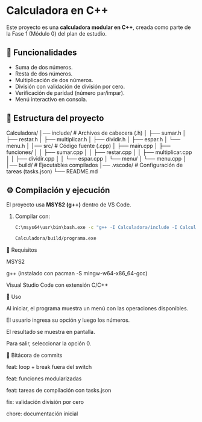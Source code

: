 # Calculadora en C++

Este proyecto es una **calculadora modular en C++**, creada como parte de la Fase 1 (Módulo 0) del plan de estudio.

## 📌 Funcionalidades
- Suma de dos números.
- Resta de dos números.
- Multiplicación de dos números.
- División con validación de división por cero.
- Verificación de paridad (número par/impar).
- Menú interactivo en consola.

## 📂 Estructura del proyecto
Calculadora/
│── include/ # Archivos de cabecera (.h)
│ ├── sumar.h
│ ├── restar.h
│ ├── multiplicar.h
│ ├── dividir.h
│ ├── espar.h
│ └── menu.h
│
│── src/ # Código fuente (.cpp)
│ ├── main.cpp
│ ├── funciones/
│ │ ├── sumar.cpp
│ │ ├── restar.cpp
│ │ ├── multiplicar.cpp
│ │ ├── dividir.cpp
│ │ └── espar.cpp
│ └── menu/
│ └── menu.cpp
│
│── build/ # Ejecutables compilados
│── .vscode/ # Configuración de tareas (tasks.json)
└── README.md


## ⚙️ Compilación y ejecución

El proyecto usa **MSYS2 (g++)** dentro de VS Code.

1. Compilar con:
   ```bash
   C:\msys64\usr\bin\bash.exe -c "g++ -I Calculadora/include -I Calculadora/include/menu Calculadora/src/*.cpp Calculadora/src/funciones/*.cpp Calculadora/src/menu/*.cpp -o Calculadora/build/programa.exe"

   Calculadora/build/programa.exe
🔧 Requisitos

MSYS2

g++ (instalado con pacman -S mingw-w64-x86_64-gcc)

Visual Studio Code con extensión C/C++

🚀 Uso

Al iniciar, el programa muestra un menú con las operaciones disponibles.

El usuario ingresa su opción y luego los números.

El resultado se muestra en pantalla.

Para salir, seleccionar la opción 0.

📝 Bitácora de commits

feat: loop + break fuera del switch

feat: funciones modularizadas

feat: tareas de compilación con tasks.json

fix: validación división por cero

chore: documentación inicial
